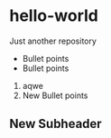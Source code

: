 # hello-world
Just another repository

* Bullet points
* Bullet points

1. aqwe
2. New Bullet points


## New Subheader